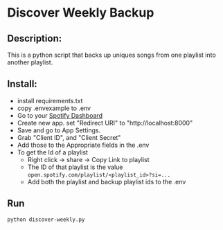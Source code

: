 # Discover Weekly Backup


## Description: 
   This is a python script that backs up uniques songs from one playlist into another playlist.

## Install: 
- install requirements.txt
- copy .envexample to .env
- Go to your [Spotify Dashboard](https://developer.spotify.com/dashboard)
- Create new app. set "Redirect URI" to "http://localhost:8000"
- Save and go to App Settings. 
- Grab "Client ID", and "Client Secret"
- Add those to the Appropriate fields in the .env
- To get the Id of a playlist
    - Right click -> share -> Copy Link to playlist
    - The ID of that playlist is the value `open.spotify.com/playlist/<playlist_id>?si=...`
    - Add both the playlist and backup playlist ids to the .env

## Run
`python discover-weekly.py`
